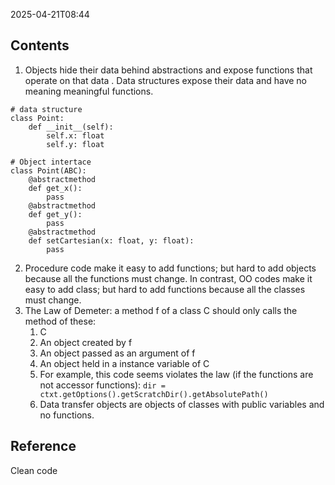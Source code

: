2025-04-21T08:44
## Contents
1. Objects hide their data behind abstractions and expose functions that operate on that data . Data structures expose their data and have no meaning meaningful functions. 
```
# data structure
class Point:
	def __init__(self):
		self.x: float
		self.y: float

# Object intertace
class Point(ABC):
	@abstractmethod
	def get_x():
		pass
	@abstractmethod
	def get_y():
		pass
	@abstractmethod
	def setCartesian(x: float, y: float):
		pass
```
2. Procedure code make it easy to add functions; but hard to add objects because all the functions must change. In contrast, OO codes make it easy to add class; but hard to add functions because all the classes must change.
3. The Law of Demeter: a method f of a class C should only calls the method of these:
	1. C
	2. An object created by f
	3. An object passed as an argument of f
	4. An object held in a instance variable of C
	5. For example, this code seems violates the law (if the functions are not accessor functions): `dir = ctxt.getOptions().getScratchDir().getAbsolutePath()`
	6. Data transfer objects are objects of classes with public variables and no functions.
## Reference

Clean code
